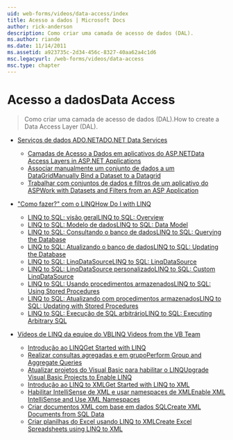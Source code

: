 ```yaml
---
uid: web-forms/videos/data-access/index
title: Acesso a dados | Microsoft Docs
author: rick-anderson
description: Como criar uma camada de acesso de dados (DAL).
ms.author: riande
ms.date: 11/14/2011
ms.assetid: a923735c-2d34-456c-8327-40aa62a4c1d6
msc.legacyurl: /web-forms/videos/data-access
msc.type: chapter
---
```

<a name="data-access"></a><span data-ttu-id="861f3-103">Acesso a dados</span><span class="sxs-lookup"><span data-stu-id="861f3-103">Data Access</span></span>
====================
> <span data-ttu-id="861f3-104">Como criar uma camada de acesso de dados (DAL).</span><span class="sxs-lookup"><span data-stu-id="861f3-104">How to create a Data Access Layer (DAL).</span></span>


- [<span data-ttu-id="861f3-105">Serviços de dados ADO.NET</span><span class="sxs-lookup"><span data-stu-id="861f3-105">ADO.NET Data Services</span></span>](adonet-data-services/index.md)

    - [<span data-ttu-id="861f3-106">Camadas de Acesso a Dados em aplicativos do ASP.NET</span><span class="sxs-lookup"><span data-stu-id="861f3-106">Data Access Layers in ASP.NET Applications</span></span>](adonet-data-services/data-access-layers-in-aspnet-applications.md)
    - [<span data-ttu-id="861f3-107">Associar manualmente um conjunto de dados a um DataGrid</span><span class="sxs-lookup"><span data-stu-id="861f3-107">Manually Bind a Dataset to a Datagrid</span></span>](adonet-data-services/how-to-manually-bind-a-dataset-to-a-datagrid.md)
    - [<span data-ttu-id="861f3-108">Trabalhar com conjuntos de dados e filtros de um aplicativo do ASP</span><span class="sxs-lookup"><span data-stu-id="861f3-108">Work with Datasets and Filters from an ASP Application</span></span>](adonet-data-services/how-to-work-with-datasets-and-filters-from-an-asp-application.md)
- [<span data-ttu-id="861f3-109">"Como fazer?" com o LINQ</span><span class="sxs-lookup"><span data-stu-id="861f3-109">How Do I with LINQ</span></span>](how-do-i-with-linq/index.md)

    - [<span data-ttu-id="861f3-110">LINQ to SQL: visão geral</span><span class="sxs-lookup"><span data-stu-id="861f3-110">LINQ to SQL: Overview</span></span>](how-do-i-with-linq/how-do-i-linq-to-sql-overview.md)
    - [<span data-ttu-id="861f3-111">LINQ to SQL: Modelo de dados</span><span class="sxs-lookup"><span data-stu-id="861f3-111">LINQ to SQL: Data Model</span></span>](how-do-i-with-linq/how-do-i-linq-to-sql-data-model.md)
    - [<span data-ttu-id="861f3-112">LINQ to SQL: Consultando o banco de dados</span><span class="sxs-lookup"><span data-stu-id="861f3-112">LINQ to SQL: Querying the Database</span></span>](how-do-i-with-linq/how-do-i-linq-to-sql-querying-the-database.md)
    - [<span data-ttu-id="861f3-113">LINQ to SQL: Atualizando o banco de dados</span><span class="sxs-lookup"><span data-stu-id="861f3-113">LINQ to SQL: Updating the Database</span></span>](how-do-i-with-linq/how-do-i-linq-to-sql-updating-the-database.md)
    - [<span data-ttu-id="861f3-114">LINQ to SQL: LinqDataSource</span><span class="sxs-lookup"><span data-stu-id="861f3-114">LINQ to SQL: LinqDataSource</span></span>](how-do-i-with-linq/how-do-i-linq-to-sql-linqdatasource.md)
    - [<span data-ttu-id="861f3-115">LINQ to SQL: LinqDataSource personalizado</span><span class="sxs-lookup"><span data-stu-id="861f3-115">LINQ to SQL: Custom LinqDataSource</span></span>](how-do-i-with-linq/how-do-i-linq-to-sql-custom-linqdatasource.md)
    - [<span data-ttu-id="861f3-116">LINQ to SQL: Usando procedimentos armazenados</span><span class="sxs-lookup"><span data-stu-id="861f3-116">LINQ to SQL: Using Stored Procedures</span></span>](how-do-i-with-linq/how-do-i-linq-to-sql-using-stored-procedures.md)
    - [<span data-ttu-id="861f3-117">LINQ to SQL: Atualizando com procedimentos armazenados</span><span class="sxs-lookup"><span data-stu-id="861f3-117">LINQ to SQL: Updating with Stored Procedures</span></span>](how-do-i-with-linq/how-do-i-linq-to-sql-updating-with-stored-procedures.md)
    - [<span data-ttu-id="861f3-118">LINQ to SQL: Execução de SQL arbitrário</span><span class="sxs-lookup"><span data-stu-id="861f3-118">LINQ to SQL: Executing Arbitrary SQL</span></span>](how-do-i-with-linq/how-do-i-linq-to-sql-executing-arbitrary-sql.md)
- [<span data-ttu-id="861f3-119">Vídeos de LINQ da equipe do VB</span><span class="sxs-lookup"><span data-stu-id="861f3-119">LINQ Videos from the VB Team</span></span>](linq-videos-from-the-vb-team/index.md)

    - [<span data-ttu-id="861f3-120">Introdução ao LINQ</span><span class="sxs-lookup"><span data-stu-id="861f3-120">Get Started with LINQ</span></span>](linq-videos-from-the-vb-team/how-do-i-get-started-with-linq.md)
    - [<span data-ttu-id="861f3-121">Realizar consultas agregadas e em grupo</span><span class="sxs-lookup"><span data-stu-id="861f3-121">Perform Group and Aggregate Queries</span></span>](linq-videos-from-the-vb-team/how-do-i-perform-group-and-aggregate-queries.md)
    - [<span data-ttu-id="861f3-122">Atualizar projetos do Visual Basic para habilitar o LINQ</span><span class="sxs-lookup"><span data-stu-id="861f3-122">Upgrade Visual Basic Projects to Enable LINQ</span></span>](linq-videos-from-the-vb-team/how-do-i-upgrade-visual-basic-projects-to-enable-linq.md)
    - [<span data-ttu-id="861f3-123">Introdução ao LINQ to XML</span><span class="sxs-lookup"><span data-stu-id="861f3-123">Get Started with LINQ to XML</span></span>](linq-videos-from-the-vb-team/how-do-i-get-started-with-linq-to-xml.md)
    - [<span data-ttu-id="861f3-124">Habilitar IntelliSense de XML e usar namespaces de XML</span><span class="sxs-lookup"><span data-stu-id="861f3-124">Enable XML IntelliSense and Use XML Namespaces</span></span>](linq-videos-from-the-vb-team/how-do-i-enable-xml-intellisense-and-use-xml-namespaces.md)
    - [<span data-ttu-id="861f3-125">Criar documentos XML com base em dados SQL</span><span class="sxs-lookup"><span data-stu-id="861f3-125">Create XML Documents from SQL Data</span></span>](linq-videos-from-the-vb-team/how-do-i-create-xml-documents-from-sql-data.md)
    - [<span data-ttu-id="861f3-126">Criar planilhas do Excel usando LINQ to XML</span><span class="sxs-lookup"><span data-stu-id="861f3-126">Create Excel Spreadsheets using LINQ to XML</span></span>](linq-videos-from-the-vb-team/how-do-i-create-excel-spreadsheets-using-linq-to-xml.md)
